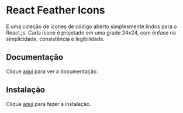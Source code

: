 # React Feather Icons

É uma coleção de ícones de código aberto simplesmente lindos para o React.js. Cada ícone é projetado em uma grade 24x24, com ênfase na simplicidade, consistência e legibilidade.

## Documentação

Clique [aqui](https://github.com/feathericons/react-feather) para ver a documentação.

## Instalação

Clique [aqui](https://www.npmjs.com/package/react-feather) para fazer a instalação.